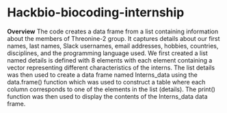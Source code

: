 # Hackbio-biocoding-internship
**Overview**
The code creates a data frame from a list containing information about the members of Threonine-2 group. It captures details about our first names, last names, Slack usernames, email addresses, hobbies, countries, disciplines, and the programming language used. We first created a list named details is defined with 8 elements with each element containing a vector representing different characteristics of the interns. The list details was then used to create a data frame named Interns_data using the data.frame() function which was used to construct a table where each column corresponds to one of the elements in the list (details). The print() function was then used to display the contents of the Interns_data data frame.
